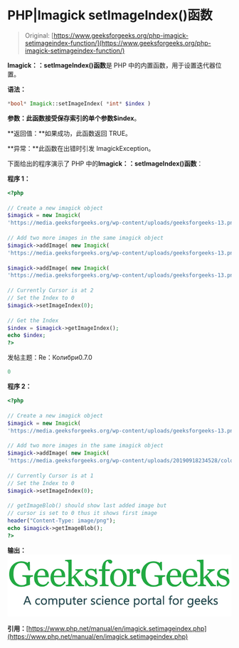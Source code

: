 # PHP|Imagick setImageIndex()函数

> Original: [https://www.geeksforgeeks.org/php-imagick-setimageindex-function/](https://www.geeksforgeeks.org/php-imagick-setimageindex-function/)

**Imagick：：setImageIndex()函数**是 PHP 中的内置函数，用于设置迭代器位置。

**语法：**

```php
*bool* Imagick::setImageIndex( *int* $index )
```

**参数：**此函数接受保存索引的单个参数**$index**。

**返回值：**如果成功，此函数返回 TRUE。

**异常：**此函数在出错时引发 ImagickException。

下面给出的程序演示了 PHP 中的**Imagick：：setImageIndex()函数**：

**程序 1：**

```php
<?php 

// Create a new imagick object 
$imagick = new Imagick( 
'https://media.geeksforgeeks.org/wp-content/uploads/geeksforgeeks-13.png'); 

// Add two more images in the same imagick object 
$imagick->addImage( new Imagick( 
'https://media.geeksforgeeks.org/wp-content/uploads/geeksforgeeks-13.png')); 

$imagick->addImage( new Imagick( 
'https://media.geeksforgeeks.org/wp-content/uploads/geeksforgeeks-13.png')); 

// Currently Cursor is at 2
// Set the Index to 0
$imagick->setImageIndex(0);

// Get the Index 
$index = $imagick->getImageIndex(); 
echo $index; 
?> 
```

发帖主题：Re：Колибри0.7.0

```php
0
```

**程序 2：**

```php
<?php 

// Create a new imagick object 
$imagick = new Imagick( 
'https://media.geeksforgeeks.org/wp-content/uploads/geeksforgeeks-13.png'); 

// Add two more images in the same imagick object 
$imagick->addImage( new Imagick(
'https://media.geeksforgeeks.org/wp-content/uploads/20190918234528/colorize1.png'));

// Currently Cursor is at 1
// Set the Index to 0
$imagick->setImageIndex(0);

// getImageBlob() should show last added image but
// cursor is set to 0 thus it shows first image
header("Content-Type: image/png");
echo $imagick->getImageBlob();
?>
```

**输出：**
![spread-after](img/07c99ec29e7a50fc3ea91a9d4a8d2f31.png)

**引用：**[https://www.php.net/manual/en/imagick.setimageindex.php](https://www.php.net/manual/en/imagick.setimageindex.php)